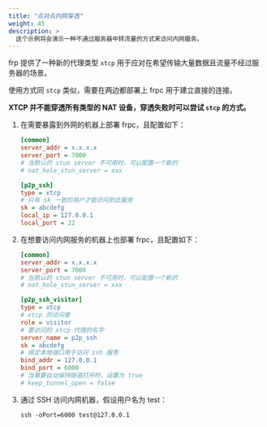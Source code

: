 ```yaml
---
title: "点对点内网穿透"
weight: 45
description: >
  这个示例将会演示一种不通过服务器中转流量的方式来访问内网服务。
---
```


frp 提供了一种新的代理类型 `xtcp` 用于应对在希望传输大量数据且流量不经过服务器的场景。

使用方式同 `stcp` 类似，需要在两边都部署上 frpc 用于建立直接的连接。

**XTCP 并不能穿透所有类型的 NAT 设备，穿透失败时可以尝试 `stcp` 的方式。**

1. 在需要暴露到外网的机器上部署 frpc，且配置如下：

    ```ini
    [common]
    server_addr = x.x.x.x
    server_port = 7000
    # 当默认的 stun server 不可用时，可以配置一个新的
    # nat_hole_stun_server = xxx

    [p2p_ssh]
    type = xtcp
    # 只有 sk 一致的用户才能访问到此服务
    sk = abcdefg
    local_ip = 127.0.0.1
    local_port = 22
    ```

2. 在想要访问内网服务的机器上也部署 frpc，且配置如下：

    ```ini
    [common]
    server_addr = x.x.x.x
    server_port = 7000
    # 当默认的 stun server 不可用时，可以配置一个新的
    # nat_hole_stun_server = xxx

    [p2p_ssh_visitor]
    type = xtcp
    # xtcp 的访问者
    role = visitor
    # 要访问的 xtcp 代理的名字
    server_name = p2p_ssh
    sk = abcdefg
    # 绑定本地端口用于访问 ssh 服务
    bind_addr = 127.0.0.1
    bind_port = 6000
    # 当需要自动保持隧道打开时，设置为 true
    # keep_tunnel_open = false
    ```

3. 通过 SSH 访问内网机器，假设用户名为 test：

    `ssh -oPort=6000 test@127.0.0.1`
